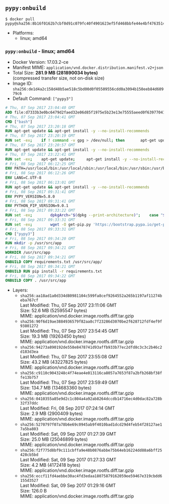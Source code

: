 ## `pypy:onbuild`

```console
$ docker pull pypy@sha256:8b16f0162b7cbf0d91c079fc40f4901623ef5fd468bbfe44e4bf47635146d7d7
```

-	Platforms:
	-	linux; amd64

### `pypy:onbuild` - linux; amd64

-	Docker Version: 17.03.2-ce
-	Manifest MIME: `application/vnd.docker.distribution.manifest.v2+json`
-	Total Size: **281.9 MB (281890034 bytes)**  
	(compressed transfer size, not on-disk size)
-	Image ID: `sha256:de1d4a2c158d48b5ae518c5bd00d0f05509556cdd0a3094b150eeb84d60979c6`
-	Default Command: `["pypy3"]`

```dockerfile
# Thu, 07 Sep 2017 23:04:40 GMT
ADD file:d7333b3e0bc6479d2faed32e06d85f1975e5b23e13e75555aeed0f639770413b in / 
# Thu, 07 Sep 2017 23:04:41 GMT
CMD ["bash"]
# Thu, 07 Sep 2017 23:20:18 GMT
RUN apt-get update && apt-get install -y --no-install-recommends 		ca-certificates 		curl 		wget 	&& rm -rf /var/lib/apt/lists/*
# Thu, 07 Sep 2017 23:20:19 GMT
RUN set -ex; 	if ! command -v gpg > /dev/null; then 		apt-get update; 		apt-get install -y --no-install-recommends 			gnupg2 			dirmngr 		; 		rm -rf /var/lib/apt/lists/*; 	fi
# Thu, 07 Sep 2017 23:20:57 GMT
RUN apt-get update && apt-get install -y --no-install-recommends 		bzr 		git 		mercurial 		openssh-client 		subversion 				procps 	&& rm -rf /var/lib/apt/lists/*
# Thu, 07 Sep 2017 23:22:41 GMT
RUN set -ex; 	apt-get update; 	apt-get install -y --no-install-recommends 		autoconf 		automake 		bzip2 		dpkg-dev 		file 		g++ 		gcc 		imagemagick 		libbz2-dev 		libc6-dev 		libcurl4-openssl-dev 		libdb-dev 		libevent-dev 		libffi-dev 		libgdbm-dev 		libgeoip-dev 		libglib2.0-dev 		libjpeg-dev 		libkrb5-dev 		liblzma-dev 		libmagickcore-dev 		libmagickwand-dev 		libncurses-dev 		libpng-dev 		libpq-dev 		libreadline-dev 		libsqlite3-dev 		libssl-dev 		libtool 		libwebp-dev 		libxml2-dev 		libxslt-dev 		libyaml-dev 		make 		patch 		xz-utils 		zlib1g-dev 				$( 			if apt-cache show 'default-libmysqlclient-dev' 2>/dev/null | grep -q '^Version:'; then 				echo 'default-libmysqlclient-dev'; 			else 				echo 'libmysqlclient-dev'; 			fi 		) 	; 	rm -rf /var/lib/apt/lists/*
# Fri, 08 Sep 2017 06:12:25 GMT
ENV PATH=/usr/local/bin:/usr/local/sbin:/usr/local/bin:/usr/sbin:/usr/bin:/sbin:/bin
# Fri, 08 Sep 2017 06:12:26 GMT
ENV LANG=C.UTF-8
# Fri, 08 Sep 2017 06:13:01 GMT
RUN apt-get update && apt-get install -y --no-install-recommends 		tcl 		tk 	&& rm -rf /var/lib/apt/lists/*
# Fri, 08 Sep 2017 09:31:41 GMT
ENV PYPY_VERSION=5.8.0
# Fri, 08 Sep 2017 09:31:41 GMT
ENV PYTHON_PIP_VERSION=9.0.1
# Fri, 08 Sep 2017 09:33:22 GMT
RUN set -ex; 		dpkgArch="$(dpkg --print-architecture)"; 	case "${dpkgArch##*-}" in 		amd64) pypyArch='linux64'; sha256='57d871a7f1135719c138cee4e3533c3275d682a76a40ff668e95150c65923035' ;; 		*) echo >&2 "error: current architecture ($dpkgArch) does not have a corresponding PyPy $PYPY_VERSION binary release"; exit 1 ;; 	esac; 		wget -O pypy.tar.bz2 "https://bitbucket.org/pypy/pypy/downloads/pypy3-v${PYPY_VERSION}-${pypyArch}.tar.bz2"; 	echo "$sha256 *pypy.tar.bz2" | sha256sum -c; 	tar -xjC /usr/local --strip-components=1 -f pypy.tar.bz2; 	rm pypy.tar.bz2; 		pypy3 --version
# Fri, 08 Sep 2017 09:33:31 GMT
RUN set -ex; 		wget -O get-pip.py 'https://bootstrap.pypa.io/get-pip.py'; 		pypy3 get-pip.py 		--disable-pip-version-check 		--no-cache-dir 		"pip==$PYTHON_PIP_VERSION" 	; 	pip --version; 		rm -f get-pip.py
# Fri, 08 Sep 2017 09:33:31 GMT
CMD ["pypy3"]
# Fri, 08 Sep 2017 09:34:20 GMT
RUN mkdir -p /usr/src/app
# Fri, 08 Sep 2017 09:34:21 GMT
WORKDIR /usr/src/app
# Fri, 08 Sep 2017 09:34:21 GMT
ONBUILD COPY requirements.txt /usr/src/app/
# Fri, 08 Sep 2017 09:34:21 GMT
ONBUILD RUN pip install -r requirements.txt
# Fri, 08 Sep 2017 09:34:22 GMT
ONBUILD COPY . /usr/src/app
```

-	Layers:
	-	`sha256:aa18ad1a0d334d80981104c599fa8cef9264552a265b1197af11274beba767cf`  
		Last Modified: Thu, 07 Sep 2017 23:11:06 GMT  
		Size: 52.6 MB (52595547 bytes)  
		MIME: application/vnd.docker.image.rootfs.diff.tar.gzip
	-	`sha256:90f6d19ae3884936579f82aa8c7f23286d3070be2f628712fdf4ef9f93801272`  
		Last Modified: Thu, 07 Sep 2017 23:54:45 GMT  
		Size: 19.3 MB (19263450 bytes)  
		MIME: application/vnd.docker.image.rootfs.diff.tar.gzip
	-	`sha256:94273a890192de558e8478741d93affb933b77ec2dfd8c3c3c2b46c2d183d3ea`  
		Last Modified: Thu, 07 Sep 2017 23:55:08 GMT  
		Size: 43.2 MB (43227825 bytes)  
		MIME: application/vnd.docker.image.rootfs.diff.tar.gzip
	-	`sha256:c9110c9043248c4f74eae4e013116ca8057a7653f87a2bfb268bf38ffe13b757`  
		Last Modified: Thu, 07 Sep 2017 23:59:49 GMT  
		Size: 134.7 MB (134683360 bytes)  
		MIME: application/vnd.docker.image.rootfs.diff.tar.gzip
	-	`sha256:0410355a85e9d2c1c804a4a92ab8264dccdb14716ec4d0dac82a728b32f37ddc`  
		Last Modified: Fri, 08 Sep 2017 07:24:14 GMT  
		Size: 2.9 MB (2900409 bytes)  
		MIME: application/vnd.docker.image.rootfs.diff.tar.gzip
	-	`sha256:5270797f07a78b6e69c0945ab9f4010bad1dcd29d4feb54f28127ae17a5ba803`  
		Last Modified: Sat, 09 Sep 2017 01:27:39 GMT  
		Size: 25.0 MB (25046899 bytes)  
		MIME: application/vnd.docker.image.rootfs.diff.tar.gzip
	-	`sha256:f2f775d8bf9c111cbffa9e48b0876abbe75b64eb16224dd88a6bff25428cb5bd`  
		Last Modified: Sat, 09 Sep 2017 01:27:33 GMT  
		Size: 4.2 MB (4172418 bytes)  
		MIME: application/vnd.docker.image.rootfs.diff.tar.gzip
	-	`sha256:eccf11fd4aebbe30ac4fd3edaa18075879162059ee59467e319cbdd6155d3527`  
		Last Modified: Sat, 09 Sep 2017 01:29:16 GMT  
		Size: 126.0 B  
		MIME: application/vnd.docker.image.rootfs.diff.tar.gzip
